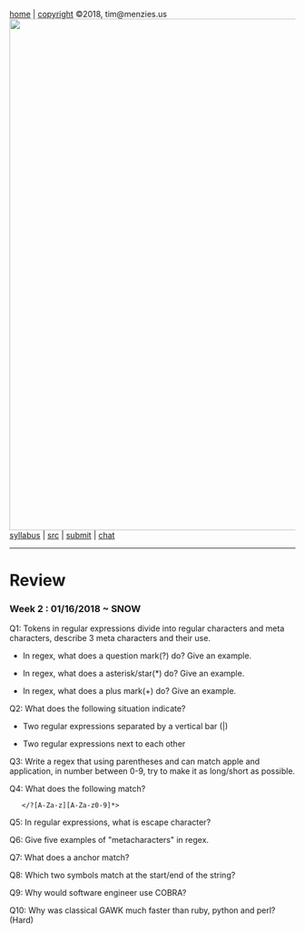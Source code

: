 [home](http://tiny.cc/plm18) |
[copyright](https://github.com/txt/plm18/blob/master/LICENSE.md) &copy;2018, tim&commat;menzies.us
<br>
[<img width=900 src="https://raw.githubusercontent.com/txt/plm18/master/img/banner.png">](http://tiny.cc/plm18)<br>
[syllabus](https://github.com/txt/plm18/blob/master/doc/syllabus.md) |
[src](https://github.com/txt/plm18/tree/master/src) |
[submit](http://tiny.cc/plm18give) |
[chat](https://plm18.slack.com/)


______



# Review

### Week 2 : 01/16/2018 ~ SNOW

Q1: Tokens in regular expressions divide into regular characters and meta characters, describe 3 meta characters and their use.

   - In regex, what does a question mark(?) do? Give an example.

   - In regex, what does a asterisk/star(*) do? Give an example.

   - In regex, what does a plus mark(+) do? Give an example.

Q2: What does the following situation indicate?

   - Two regular expressions separated by a vertical bar (|)

   - Two regular expressions next to each other

Q3: Write a regex that using parentheses and can match apple and application, in number between 0-9, try to make it as long/short as possible.

Q4: What does the following match?

       </?[A-Za-z][A-Za-z0-9]*>

Q5: In regular expressions, what is escape character?

Q6: Give five examples of "metacharacters" in regex.

Q7: What does a anchor match?
     
Q8: Which two symbols match at the start/end of the string?

Q9: Why would software engineer use COBRA?

Q10: Why was classical GAWK much faster than ruby, python and perl? (Hard)

